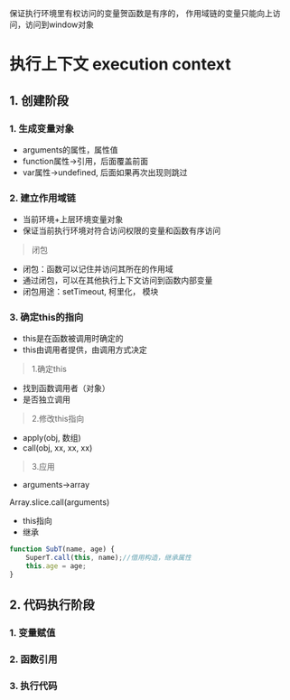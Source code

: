 保证执行环境里有权访问的变量贺函数是有序的，
作用域链的变量只能向上访问，访问到window对象

# 执行上下文 execution context
## 1. 创建阶段
### 1. 生成变量对象
- arguments的属性，属性值
- function属性->引用，后面覆盖前面
- var属性->undefined, 后面如果再次出现则跳过
### 2. 建立作用域链
- 当前环境+上层环境变量对象
- 保证当前执行环境对符合访问权限的变量和函数有序访问
>闭包
- 闭包：函数可以记住并访问其所在的作用域
- 通过闭包，可以在其他执行上下文访问到函数内部变量
- 闭包用途：setTimeout, 柯里化， 模块

### 3. 确定this的指向
- this是在函数被调用时确定的
- this由调用者提供，由调用方式决定

>1.确定this
- 找到函数调用者（对象）
- 是否独立调用

>2.修改this指向
- apply(obj, 数组)
- call(obj, xx, xx, xx)

>3.应用
- arguments->array

Array.slice.call(arguments)
- this指向
- 继承
```js
function SubT(name, age) {
    SuperT.call(this, name);//借用构造，继承属性
    this.age = age;
}
```

## 2. 代码执行阶段
### 1. 变量赋值
### 2. 函数引用
### 3. 执行代码